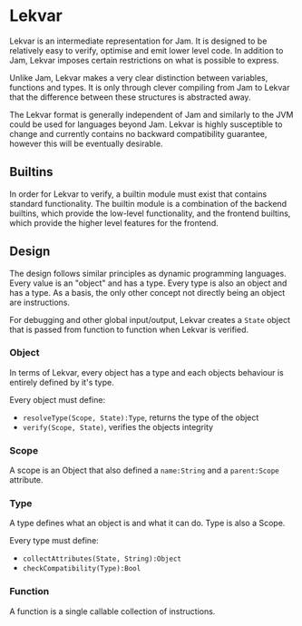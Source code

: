 # Lekvar

Lekvar is an intermediate representation for Jam. It is designed to be relatively easy to verify, optimise and emit lower level code. In addition to Jam, Lekvar imposes certain restrictions on what is possible to express.

Unlike Jam, Lekvar makes a very clear distinction between variables, functions and types. It is only through clever compiling from Jam to Lekvar that the difference between these structures is abstracted away.

The Lekvar format is generally independent of Jam and similarly to the JVM could be used for languages beyond Jam. Lekvar is highly susceptible to change and currently contains no backward compatibility guarantee, however this will be eventually desirable.

## Builtins

In order for Lekvar to verify, a builtin module must exist that contains standard functionality. The builtin module is a combination of the backend builtins, which provide the low-level functionality, and the frontend builtins, which provide the higher level features for the frontend.

## Design

The design follows similar principles as dynamic programming languages. Every value is an "object" and has a type. Every type is also an object and has a type. As a basis, the only other concept not directly being an object are instructions.

For debugging and other global input/output, Lekvar creates a `State` object that is passed from function to function when Lekvar is verified.

### Object

In terms of Lekvar, every object has a type and each objects behaviour is entirely defined by it's type.

Every object must define:
* `resolveType(Scope, State):Type`, returns the type of the object
* `verify(Scope, State)`, verifies the objects integrity

### Scope

A scope is an Object that also defined a `name:String` and a `parent:Scope` attribute.

### Type

A type defines what an object is and what it can do. Type is also a Scope.

Every type must define:
* `collectAttributes(State, String):Object`
* `checkCompatibility(Type):Bool`

### Function

A function is a single callable collection of instructions.
